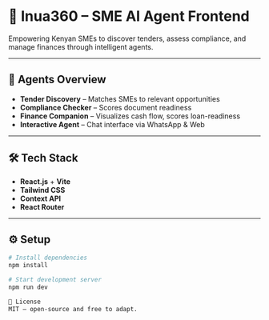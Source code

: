 # 🚀 Inua360 – SME AI Agent Frontend

Empowering Kenyan SMEs to discover tenders, assess compliance, and manage finances through intelligent agents.

---

## 🧠 Agents Overview

- **Tender Discovery** – Matches SMEs to relevant opportunities  
- **Compliance Checker** – Scores document readiness  
- **Finance Companion** – Visualizes cash flow, scores loan-readiness  
- **Interactive Agent** – Chat interface via WhatsApp & Web  

---

## 🛠️ Tech Stack

- **React.js** + **Vite**  
- **Tailwind CSS**  
- **Context API**  
- **React Router**

---

## ⚙️ Setup

```bash
# Install dependencies
npm install

# Start development server
npm run dev

📄 License
MIT – open-source and free to adapt.
